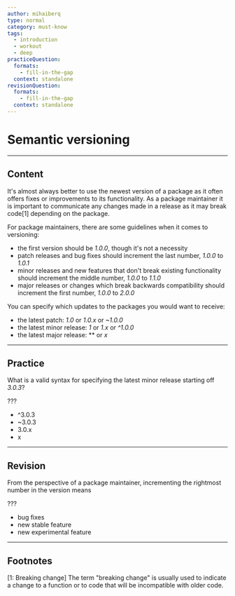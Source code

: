 ```yaml
---
author: mihaiberq
type: normal
category: must-know
tags:
  - introduction
  - workout
  - deep
practiceQuestion:
  formats:
    - fill-in-the-gap
  context: standalone
revisionQuestion:
  formats:
    - fill-in-the-gap
  context: standalone
---
```


# Semantic versioning


---

## Content

It's almost always better to use the newest version of a package as it often offers fixes or improvements to its functionality. As a package maintainer it is important to communicate any changes made in a release as it may break code[1] depending on the package.

For package maintainers, there are some guidelines when it comes to versioning:

- the first version should be *1.0.0*, though it's not a necessity
- patch releases and bug fixes should increment the last number, *1.0.0* to *1.0.1*
- minor releases and new features that don't break existing functionality should increment the middle number, *1.0.0* to *1.1.0*
- major releases or changes which break backwards compatibility should increment the first number, *1.0.0* to *2.0.0*

You can specify which updates to the packages you would want to receive:

- the latest patch: *1.0* or *1.0.x* or *~1.0.0*
- the latest minor release: *1* or *1.x* or *^1.0.0*
- the latest major release: ** or *x*


---

## Practice

What is a valid syntax for specifying the latest minor release starting off *3.0.3*?

???

- ^3.0.3
- ~3.0.3
- 3.0.x
- x


---

## Revision

From the perspective of a package maintainer, incrementing the rightmost number in the version means

???

- bug fixes
- new stable feature
- new experimental feature


---

## Footnotes

[1: Breaking change]
The term "breaking change" is usually used to indicate a change to a function or to code that will be incompatible with older code.
